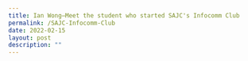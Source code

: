 ```yaml
---
title: Ian Wong—Meet the student who started SAJC's Infocomm Club
permalink: /SAJC-Infocomm-Club
date: 2022-02-15
layout: post
description: ""
---
```

